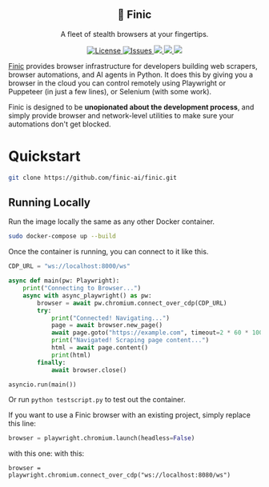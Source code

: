 <h2 align="center">
🦊 Finic
</h2>

<p align="center">
  <p align="center">A fleet of stealth browsers at your fingertips.</p>
</p>
<p align="center">
<a href="https://github.com/finic-ai/finic/blob/main/LICENSE" target="_blank">
    <img src="https://img.shields.io/static/v1?label=license&message=Apache 2.0&color=blue" alt="License">
</a>
<a href="https://github.com/finic-ai/finic/issues?q=is%3Aissue+is%3Aclosed" target="_blank">
    <img src="https://img.shields.io/github/issues-closed/psychicapi/psychic?color=blue" alt="Issues">
</a>
  <a href="https://docs.finic.io/" target="_blank">
    <img src="https://img.shields.io/badge/documentation-blue">
  </a>
  <a href="https://www.ycombinator.com/companies/finic" target="_blank">
    <img src="https://img.shields.io/badge/Backed%20by%20Y%20Combinator-orange">
  </a>

  <a href="https://discord.gg/eyZMSxBPsd" target="_blank">
    <img src="https://img.shields.io/discord/1131844815005429790?logo=discord">
  </a>

</p>

[Finic](https://finic.ai/) provides browser infrastructure for developers building web scrapers, browser automations, and AI agents in Python. It does this by giving you a browser in the cloud you can control remotely using Playwright or Puppeteer (in just a few lines), or Selenium (with some work).

Finic is designed to be **unopionated about the development process**, and simply provide browser and network-level utilities to make sure your automations don't get blocked.

# Quickstart

```bash
git clone https://github.com/finic-ai/finic.git
```

## Running Locally

Run the image locally the same as any other Docker container.

```bash
sudo docker-compose up --build
```

Once the container is running, you can connect to it like this.

```python
CDP_URL = "ws://localhost:8000/ws"

async def main(pw: Playwright):
    print("Connecting to Browser...")
    async with async_playwright() as pw:
        browser = await pw.chromium.connect_over_cdp(CDP_URL)
        try:
            print("Connected! Navigating...")
            page = await browser.new_page()
            await page.goto("https://example.com", timeout=2 * 60 * 1000)
            print("Navigated! Scraping page content...")
            html = await page.content()
            print(html)
        finally:
            await browser.close()

asyncio.run(main())
```

Or run `python testscript.py` to test out the container.

If you want to use a Finic browser with an existing project, simply replace this line:

```python
browser = playwright.chromium.launch(headless=False)
```

with this one:
with this:

```
browser = playwright.chromium.connect_over_cdp("ws://localhost:8080/ws")
```
